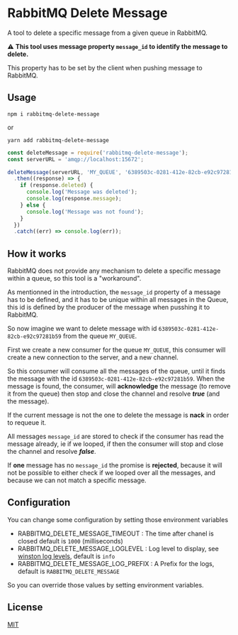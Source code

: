 # RabbitMQ Delete Message

A tool to delete a specific message from a given queue in RabbitMQ.

:warning: **This tool uses message property `message_id` to identify the message to delete.**

This property has to be set by the client when pushing message to RabbitMQ.

## Usage

```
npm i rabbitmq-delete-message
```

or

```
yarn add rabbitmq-delete-message
```

```js
const deleteMessage = require('rabbitmq-delete-message');
const serverURL = 'amqp://localhost:15672';

deleteMessage(serverURL, 'MY_QUEUE', '6389503c-0281-412e-82cb-e92c97281b59')
  .then((response) => {
    if (response.deleted) {
      console.log('Message was deleted');
      console.log(response.message);
    } else {
      console.log('Message was not found');
    }
  })
  .catch((err) => console.log(err));
```

## How it works

RabbitMQ does not provide any mechanism to delete a specific message within a queue, so this tool is a "workaround".

As mentionned in the introduction, the `message_id` property of a message has to be defined, and it has to be unique within all messages in the Queue, this id is defined by the producer of the message when pusshing it to RabbitMQ.

So now imagine we want to delete message with id `6389503c-0281-412e-82cb-e92c97281b59` from the queue `MY_QUEUE`.

First we create a new consumer for the queue `MY_QUEUE`, this consumer will create a new connection to the server, and a new channel.

So this consumer will consume all the messages of the queue, until it finds the message with the id `6389503c-0281-412e-82cb-e92c97281b59`. When the message is found, the consumer, will **acknowledge** the message (to remove it from the queue) then stop and close the channel and resolve **_true_** (and the message).

If the current message is not the one to delete the message is **nack** in order to requeue it.

All messages `message_id` are stored to check if the consumer has read the message already, ie if we looped, if then the consumer will stop and close the channel and resolve **_false_**.

If **one** message has no `message_id` the promise is **rejected**, because it will not be possible to either check if we looped over all the messages, and because we can not match a specific message.

## Configuration

You can change some configuration by setting those environment variables

- RABBITMQ_DELETE_MESSAGE_TIMEOUT : The time after chanel is closed default is `1000` (milliseconds)
- RABBITMQ_DELETE_MESSAGE_LOGLEVEL : Log level to display, see [winston log levels](https://github.com/winstonjs/winston#logging-levels), default is `info`
- RABBITMQ_DELETE_MESSAGE_LOG_PREFIX : A Prefix for the logs, default is `RABBITMQ_DELETE_MESSAGE`

So you can override those values by setting environment variables.

## License

[MIT](https://raw.githubusercontent.com/mimiz/rabbitmq-delete-message/master/LICENSE.md)
